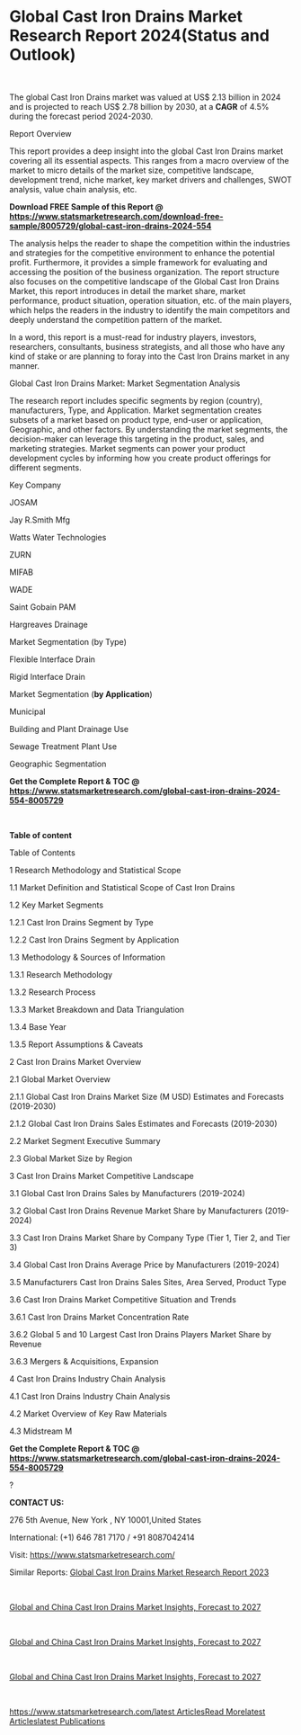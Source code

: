 <h1>Global Cast Iron Drains Market Research Report 2024(Status and Outlook)</h1><br/><p>The global Cast Iron Drains market was valued at US$ 2.13 billion in 2024 and is projected to reach US$ 2.78 billion by 2030, at a <strong>CAGR</strong> of 4.5% during the forecast period 2024-2030.</p>
 
 
 
 <p>Report Overview</p>
 
 
 
 <p>This report provides a deep insight into the global Cast Iron Drains market covering all its essential aspects. This ranges from a macro overview of the market to micro details of the market size, competitive landscape, development trend, niche market, key market drivers and challenges, SWOT analysis, value chain analysis, etc.</p>
 
 
 
 <p><strong>Download FREE Sample of this Report @ <a href="https://www.statsmarketresearch.com/download-free-sample/8005729/global-cast-iron-drains-2024-554">https://www.statsmarketresearch.com/download-free-sample/8005729/global-cast-iron-drains-2024-554</a></strong></p>
 
 
 
 <p>The analysis helps the reader to shape the competition within the industries and strategies for the competitive environment to enhance the potential profit. Furthermore, it provides a simple framework for evaluating and accessing the position of the business organization. The report structure also focuses on the competitive landscape of the Global Cast Iron Drains Market, this report introduces in detail the market share, market performance, product situation, operation situation, etc. of the main players, which helps the readers in the industry to identify the main competitors and deeply understand the competition pattern of the market.</p>
 
 
 
 <p>In a word, this report is a must-read for industry players, investors, researchers, consultants, business strategists, and all those who have any kind of stake or are planning to foray into the Cast Iron Drains market in any manner.</p>
 
 
 
 <p>Global Cast Iron Drains Market: Market Segmentation Analysis</p>
 
 
 
 <p>The research report includes specific segments by region (country), manufacturers, Type, and Application. Market segmentation creates subsets of a market based on product type, end-user or application, Geographic, and other factors. By understanding the market segments, the decision-maker can leverage this targeting in the product, sales, and marketing strategies. Market segments can power your product development cycles by informing how you create product offerings for different segments.</p>
 
 
 
 <p>Key Company</p>
 
 
 
 <p>JOSAM</p>
 
 
 
 <p>Jay R.Smith Mfg</p>
 
 
 
 <p>Watts Water Technologies</p>
 
 
 
 <p>ZURN</p>
 
 
 
 <p>MIFAB</p>
 
 
 
 <p>WADE</p>
 
 
 
 <p>Saint Gobain PAM</p>
 
 
 
 <p>Hargreaves Drainage</p>
 
 
 
 <p>Market Segmentation (by Type)</p>
 
 
 
 <p>Flexible Interface Drain</p>
 
 
 
 <p>Rigid Interface Drain</p>
 
 
 
 <p>Market Segmentation (<strong>by Application</strong>)</p>
 
 
 
 <p>Municipal</p>
 
 
 
 <p>Building and Plant Drainage Use</p>
 
 
 
 <p>Sewage Treatment Plant Use</p>
 
 
 
 <p>Geographic Segmentation</p>
 
 
 
 <div><b>Get the Complete Report & TOC @ <a href="https://www.statsmarketresearch.com/global-cast-iron-drains-2024-554-8005729">https://www.statsmarketresearch.com/global-cast-iron-drains-2024-554-8005729</a></b></div>
 
 
 
 <p><br />
 
 <b>Table of content</b></p>
 
 
 
 <p>Table of Contents<br />
 
 1 Research Methodology and Statistical Scope<br />
 
 1.1 Market Definition and Statistical Scope of Cast Iron Drains<br />
 
 1.2 Key Market Segments<br />
 
 1.2.1 Cast Iron Drains Segment by Type<br />
 
 1.2.2 Cast Iron Drains Segment by Application<br />
 
 1.3 Methodology & Sources of Information<br />
 
 1.3.1 Research Methodology<br />
 
 1.3.2 Research Process<br />
 
 1.3.3 Market Breakdown and Data Triangulation<br />
 
 1.3.4 Base Year<br />
 
 1.3.5 Report Assumptions & Caveats<br />
 
 2 Cast Iron Drains Market Overview<br />
 
 2.1 Global Market Overview<br />
 
 2.1.1 Global Cast Iron Drains Market Size (M USD) Estimates and Forecasts (2019-2030)<br />
 
 2.1.2 Global Cast Iron Drains Sales Estimates and Forecasts (2019-2030)<br />
 
 2.2 Market Segment Executive Summary<br />
 
 2.3 Global Market Size by Region<br />
 
 3 Cast Iron Drains Market Competitive Landscape<br />
 
 3.1 Global Cast Iron Drains Sales by Manufacturers (2019-2024)<br />
 
 3.2 Global Cast Iron Drains Revenue Market Share by Manufacturers (2019-2024)<br />
 
 3.3 Cast Iron Drains Market Share by Company Type (Tier 1, Tier 2, and Tier 3)<br />
 
 3.4 Global Cast Iron Drains Average Price by Manufacturers (2019-2024)<br />
 
 3.5 Manufacturers Cast Iron Drains Sales Sites, Area Served, Product Type<br />
 
 3.6 Cast Iron Drains Market Competitive Situation and Trends<br />
 
 3.6.1 Cast Iron Drains Market Concentration Rate<br />
 
 3.6.2 Global 5 and 10 Largest Cast Iron Drains Players Market Share by Revenue<br />
 
 3.6.3 Mergers & Acquisitions, Expansion<br />
 
 4 Cast Iron Drains Industry Chain Analysis<br />
 
 4.1 Cast Iron Drains Industry Chain Analysis<br />
 
 4.2 Market Overview of Key Raw Materials<br />
 
 4.3 Midstream M</p>
 
 
 
 <div><b>Get the Complete Report & TOC @ <a href="https://www.statsmarketresearch.com/global-cast-iron-drains-2024-554-8005729">https://www.statsmarketresearch.com/global-cast-iron-drains-2024-554-8005729</a></b></div>
 
 
 
 <p>? </p>
 
 
 
 <p><b>CONTACT US:</b><br />
 
 276 5th Avenue, New York , NY 10001,United States<br />
 
 International: (+1) 646 781 7170 / +91 8087042414<br />
 
 Visit: <a href="https://www.statsmarketresearch.com/">https://www.statsmarketresearch.com/</a><br />
 
 Similar Reports: <a href="https://www.statsmarketresearch.com/global-cast-iron-drains-2024-554-8005729">Global Cast Iron Drains Market Research Report 2023</a><br />
 
 <br />
 
 <a href="https://www.statsmarketresearch.com/global-cast-iron-drains-2024-554-8005729">Global and China Cast Iron Drains Market Insights, Forecast to 2027</a><br />
 
 <br />
 
 <a href="https://www.statsmarketresearch.com/global-cast-iron-drains-2024-554-8005729">Global and China Cast Iron Drains Market Insights, Forecast to 2027</a><br />
 
 <br />
 
 <a href="https://www.statsmarketresearch.com/global-cast-iron-drains-2024-554-8005729">Global and China Cast Iron Drains Market Insights, Forecast to 2027</a><br />
 
 <br />
 
 <a href="https://gyeongbokgung.com">https://www.statsmarketresearch.com/</a><a href="https://hallyeomaritime.com">latest Articles</a><a href="https://jingwansa.com">Read More</a><a href="https://nguoiviet.jp/">latest Articles</a><a href="https://www.intelmarketresearch.com/">latest Publications</a></p>
